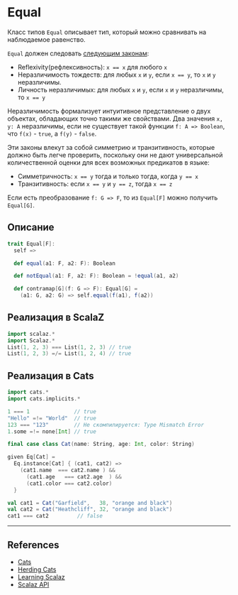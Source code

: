 # Equal

Класс типов `Equal` описывает тип, который можно сравнивать на наблюдаемое равенство.

`Equal` должен следовать [следующим законам](https://ru.wikipedia.org/wiki/%D0%A2%D0%BE%D0%B6%D0%B4%D0%B5%D1%81%D1%82%D0%B2%D0%BE_%D0%BD%D0%B5%D1%80%D0%B0%D0%B7%D0%BB%D0%B8%D1%87%D0%B8%D0%BC%D1%8B%D1%85):

- Reflexivity(рефлексивность): `x == x` для любого `x`
- Неразличимость тождеств: для любых `x` и `y`, если `x == y`, то `x` и `y` неразличимы.
- Личность неразличимых: для любых `x` и `y`, если `x` и `y` неразличимы, то `x == y`

Неразличимость формализует интуитивное представление о двух объектах, обладающих точно такими же свойствами. 
Два значения `x, y: A` неразличимы, если не существует такой функции `f: A => Boolean`, что `f(x)` - `true`, а `f(y)` - `false`. 

Эти законы влекут за собой симметрию и транзитивность, которые должно быть легче проверить, 
поскольку они не дают универсальной количественной оценки для всех возможных предикатов в языке:

- Симметричность: `x == y` тогда и только тогда, когда `y == x`
- Транзитивность: если `x == y` и `y == z`, тогда `x == z`

Если есть преобразование `f: G => F`, то из `Equal[F]` можно получить `Equal[G]`.

## Описание

```scala
trait Equal[F]:
  self =>

  def equal(a1: F, a2: F): Boolean

  def notEqual(a1: F, a2: F): Boolean = !equal(a1, a2)

  def contramap[G](f: G => F): Equal[G] =
    (a1: G, a2: G) => self.equal(f(a1), f(a2))
```

## Реализация в ScalaZ

```scala
import scalaz.*
import Scalaz.*
List(1, 2, 3) === List(1, 2, 3) // true
List(1, 2, 3) =/= List(1, 2, 4) // true
```

## Реализация в Cats

```scala
import cats.*
import cats.implicits.*

1 === 1              // true
"Hello" =!= "World"  // true
123 === "123"        // Не скомпилируется: Type Mismatch Error
1.some =!= none[Int] // true

final case class Cat(name: String, age: Int, color: String)

given Eq[Cat] =
  Eq.instance[Cat] { (cat1, cat2) =>
    (cat1.name  === cat2.name ) &&
      (cat1.age   === cat2.age  ) &&
      (cat1.color === cat2.color)
  }

val cat1 = Cat("Garfield",   38, "orange and black")
val cat2 = Cat("Heathcliff", 32, "orange and black")
cat1 === cat2         // false
```


---

## References

- [Cats](https://typelevel.org/cats/typeclasses/eq.html)
- [Herding Cats](http://eed3si9n.com/herding-cats/Eq.html)
- [Learning Scalaz](http://eed3si9n.com/learning-scalaz/Equal.html)
- [Scalaz API](https://javadoc.io/doc/org.scalaz/scalaz-core_3/7.3.6/scalaz/Equal.html)
